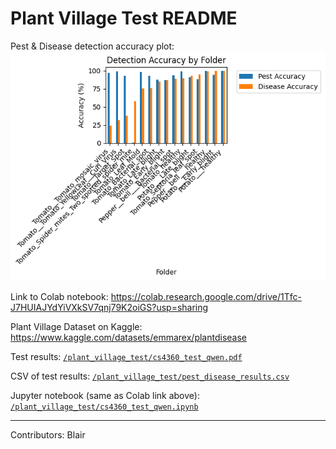 # Plant Village Test README

Pest & Disease detection accuracy plot: ![`detection accuracy plot`](detection_accuracy_plot.png)

Link to Colab notebook: https://colab.research.google.com/drive/1Tfc-J7HUIAJYdYiVXkSV7qnj79K2oiGS?usp=sharing

Plant Village Dataset on Kaggle: https://www.kaggle.com/datasets/emmarex/plantdisease

Test results: [`/plant_village_test/cs4360_test_qwen.pdf`](/cs4360_test_qwen.pdf)

CSV of test results: [`/plant_village_test/pest_disease_results.csv`](/pest_disease_results.csv)

Jupyter notebook (same as Colab link above): [`/plant_village_test/cs4360_test_qwen.ipynb`](/cs4360_test_qwen.ipynb)

--- 

Contributors: Blair

